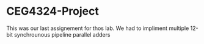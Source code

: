 # CEG4324-Project
This was our last assignement for thos lab. We had to impliment multiple 12-bit synchrounous pipeline parallel adders
